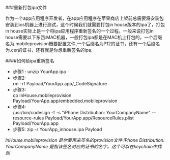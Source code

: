 ###重新打包ipa文件

作为一个app应用程序开发者，在app应用程序在苹果商店上架前总需要将安装包安装到ios机器上进行测试，这个时候我们就需要打包in house版本的ipa了，打包in house实际上是一个将ipa应用程序重新签名的一个过程。一般来说打包in house需要以下东西:MAC机器，一般打包ipa都是在MAC机上打包的，一个后缀名为.mobileprovision概要配置文件,一个后缀名为P12的证书，还有一个后缀名为.cer的证书，还有就是你想重新签名的ipa.

####如何给ipa重新签名

* 步骤1 : 
unzip YourApp.ipa
* 步骤2:  
rm -rf Payload/YourApp.app/_CodeSignature
* 步骤3:  
cp InHouse.mobileprovision Payload/YourApp.app/embedded.mobileprovision
* 步骤4:  
/usr/bin/codesign -f -s "iPhone Distribution: YourCompanyName" --resource-rules Payload/YourApp.app/ResourceRules.plist Payload/YourApp.app
* 步骤5: 
zip -r YourApp_inhouse.ipa Payload

*InHouse.mobileprovision 是你要用来签名的provision文件*
*iPhone Distribution: YourCompanyName 是指该签名对应的证书的名字。这个可以在keychain中找到*